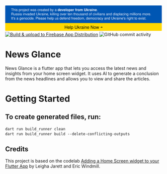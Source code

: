 [![Stand With Ukraine](https://raw.githubusercontent.com/vshymanskyy/StandWithUkraine/main/banner-direct-single.svg)](https://stand-with-ukraine.pp.ua)
[![Build & upload to Firebase App Distribution](https://github.com/Turskyi/news_glance/actions/workflows/flutter_ci.yml/badge.svg?branch=dev&event=push)](https://appdistribution.firebase.dev/i/84a5fda691af5a9b)
<img alt="GitHub commit activity" src="https://img.shields.io/github/commit-activity/m/Turskyi/news_glance">

# News Glance

News Glance is a flutter app that lets you access the latest news and insights from your home
screen widget. It uses AI to generate a conclusion from the news headlines and allows you to view
and share the articles.

# Getting Started

## To create generated files, run:

```
dart run build_runner clean
dart run build_runner build --delete-conflicting-outputs
```

## Credits

This project is based on the codelab
[Adding a Home Screen widget to your Flutter App](https://codelabs.developers.google.com/flutter-home-screen-widgets)
by Leigha Jarett and Eric Windmill.
